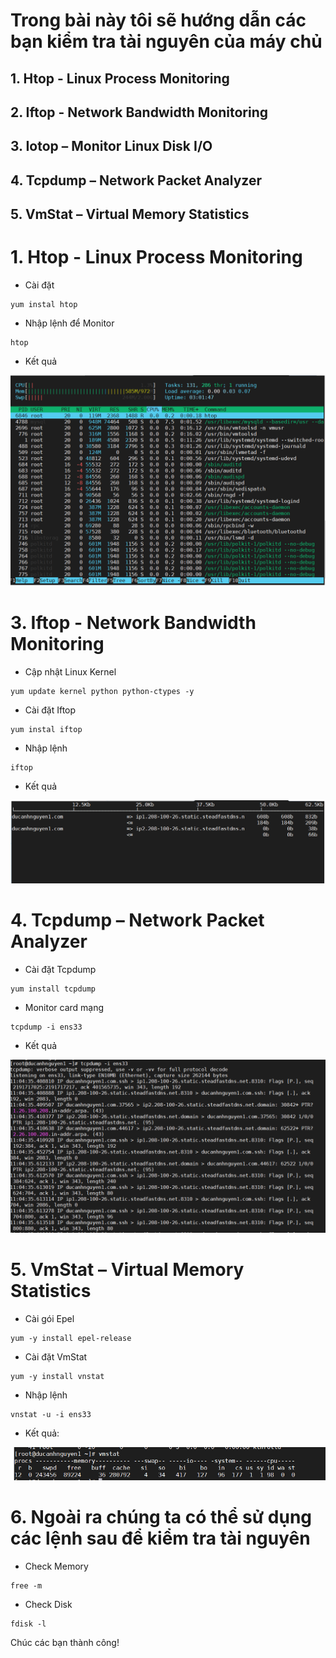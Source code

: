 # Trong bài  này tôi sẽ hướng dẫn các bạn kiểm tra tài nguyên của máy chủ

## 1. Htop - Linux Process Monitoring
## 2. Iftop - Network Bandwidth Monitoring
## 3. Iotop – Monitor Linux Disk I/O
## 4. Tcpdump – Network Packet Analyzer
## 5. VmStat – Virtual Memory Statistics

# 1. Htop - Linux Process Monitoring
- Cài đặt
```
yum instal htop
```
- Nhập lệnh để Monitor
```
htop
```
- Kết quả

![htop](Image/CheckTaiNguyenCentOs7-htop.PNG)

# 3. Iftop - Network Bandwidth Monitoring

- Cập nhật Linux Kernel
```
yum update kernel python python-ctypes -y
```
- Cài đặt Iftop
```
yum instal iftop
```
- Nhập lệnh
```
iftop
```
- Kết quả

![iftop](Image/CheckTaiNguyenCentOs7-iftop.PNG)

# 4. Tcpdump – Network Packet Analyzer
- Cài đặt Tcpdump
```
yum install tcpdump
```
- Monitor card mạng
```
tcpdump -i ens33
```
- Kết quả

![Tcpdump](Image/CheckTaiNguyenCentOs7-tcpdump.PNG)

# 5. VmStat – Virtual Memory Statistics

- Cài gói Epel
```
yum -y install epel-release
```
- Cài đặt VmStat
```
yum -y install vnstat
```
- Nhập lệnh 
```
vnstat -u -i ens33
```
- Kết quả:

![Vmstat](Image/CheckTaiNguyenCentOs7-vmstat.PNG)

# 6. Ngoài ra chúng ta có thể sử dụng các lệnh sau để kiểm tra tài nguyên

- Check Memory
```
free -m  
```
- Check Disk
```
fdisk -l
```

Chúc các bạn thành công!
